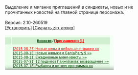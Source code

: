 Выделение и мигание приглашений в синдикаты, новых и не прочитанных новостей на главной странице персонажа.
<br>
<br>
Версия: 2.10-260519
<br>
[[Установить]](https://raw.githubusercontent.com/MyRequiem/comfortablePlayingInGW/master/separatedScripts/NewsAndInvit/newsAndInvit.user.js) [[Скачать zip-архив]](https://raw.githubusercontent.com/MyRequiem/comfortablePlayingInGW/master/separatedScripts/NewsAndInvit/newsAndInvit.user.js.zip)
<br>
<br>
![NewsAndInvit](https://raw.githubusercontent.com/MyRequiem/comfortablePlayingInGW/master/imgs/NewsAndInvit/screen.png)
<br>

